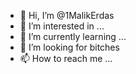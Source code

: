 - 👋 Hi, I’m @1MalikErdas
- 👀 I’m interested in ...
- 🌱 I’m currently learning ...
- 💞️ I’m looking for bitches
- 📫 How to reach me ...

<!---
1MalikErdas/1MalikErdas is a ✨ special ✨ repository because its `README.md` (this file) appears on your GitHub profile.
You can click the Preview link to take a look at your changes.
--->
